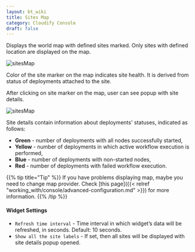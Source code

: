 ```yaml
---
layout: bt_wiki
title: Sites Map
category: Cloudify Console
draft: false
---
```

Displays the world map with defined sites marked. Only sites with defined location are displayed on the map.

![sitesMap]( /images/ui/widgets/sitesMap.png )

Color of the site marker on the map indicates site health. It is derived from status of deployments attached to the site.
 
After clicking on site marker on the map, user can see popup with site details.

![sitesMap]( /images/ui/widgets/sitesMap_siteDetails.png )

Site details contain information about deployments' statuses, indicated as follows:

* **Green** - number of deployments with all nodes successfully started,
* **Yellow** - number of deployments in which active workflow execution is performed,
* **Blue** - number of deployments with non-started nodes,
* **Red** - number of deployments with failed workflow execution. 

{{% tip title="Tip" %}}
If you have problems displaying map, maybe you need to change map provider. Check [this page]({{< relref "working_with/console/advanced-configuration.md" >}}) for more information.
{{% /tip %}}  

#### Widget Settings 

* `Refresh time interval` - Time interval in which widget’s data will be refreshed, in seconds. Default: 10 seconds.
* `Show all the site labels` - If set, then all sites will be displayed with site details popup opened. 
